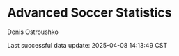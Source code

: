 # Advanced Soccer Statistics
Denis Ostroushko

<!-- gfm -->

Last successful data update: 2025-04-08 14:13:49 CST
